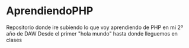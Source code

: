 # AprendiendoPHP
Repositorio donde ire subiendo lo que voy aprendiendo de PHP en mi 2º año de DAW
Desde el primer "hola mundo" hasta donde lleguemos en clases
